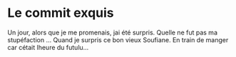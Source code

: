 # Le commit exquis

Un jour, alors que je me promenais,
jai été surpris.
Quelle ne fut pas ma stupéfaction ...
Quand je surpris ce bon vieux Soufiane.
En train de manger car cétait lheure du futulu...
